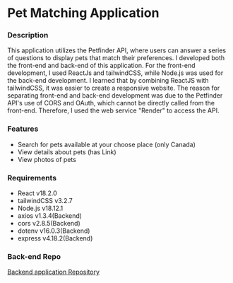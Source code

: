 # Pet Matching Application

### Description

This application utilizes the Petfinder API, where users can answer a series of questions to display pets that match their preferences. I developed both the front-end and back-end of this application. For the front-end development, I used ReactJs and tailwindCSS, while Node.js was used for the back-end development. I learned that by combining ReactJS with tailwindCSS, it was easier to create a responsive website. The reason for separating front-end and back-end development was due to the Petfinder API's use of CORS and OAuth, which cannot be directly called from the front-end. Therefore, I used the web service "Render" to access the API.

### Features

- Search for pets available at your choose place (only Canada)
- View details about pets (has Link)
- View photos of pets

### Requirements

- React v18.2.0
- tailwindCSS v3.2.7
- Node.js v18.12.1
- axios v1.3.4(Backend)
- cors v2.8.5(Backend)
- dotenv v16.0.3(Backend)
- express v4.18.2(Backend)

### Back-end Repo

[Backend application Repository](https://github.com/YuyaHirano1994/pet-matching-api)
